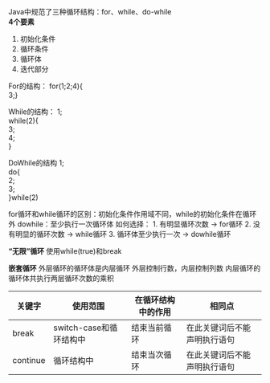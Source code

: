 Java中规范了三种循环结构：for、while、do-while  
**4个要素**  
1. 初始化条件  
2. 循环条件  
3. 循环体  
4. 迭代部分  

For的结构：
	for(1;2;4){  
	    3;}

While的结构：
	1;  
	while(2){  
	3;  
	4;  
	}

DoWhile的结构
	1;  
	do{  
	2;  
	3;  
	}while(2)

for循环和while循环的区别：初始化条件作用域不同，while的初始化条件在循环外
dowhile：至少执行一次循环体
如何选择：
	1. 有明显循环次数 -> for循环
	2. 没有明显的循环次数 -> while循环
	3. 循环体至少执行一次 -> dowhile循环

**“无限”循环**
使用while(true)和break

**嵌套循环**
外层循环的循环体是内层循环
外层控制行数，内层控制列数
内层循环的循环体共执行两层循环次数的乘积

| 关键字      | 使用范围              | 在循环结构中的作用 | 相同点            |
| -------- | ----------------- | --------- | -------------- |
| break    | switch-case和循环结构中 | 结束当前循环    | 在此关键词后不能声明执行语句 |
| continue | 循环结构中             | 结束当次循环    | 在此关键词后不能声明执行语句 |

